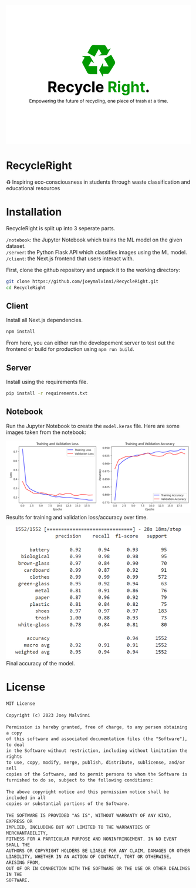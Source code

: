 ![front image](/assets/RecycleRight.png)

# RecycleRight
♻️ Inspiring eco-consciousness in students through waste classification and educational resources

# Installation
RecycleRight is split up into 3 seperate parts. 

`/notebook`: the Jupyter Notebook which trains the ML model on the given dataset. <br>
`/server`: the Python Flask API which classifies images using the ML model. <br>
`/client`: the Next.js frontend that users interact with.

First, clone the github repository and unpack it to the working directory:
```bash
git clone https://github.com/joeymalvinni/RecycleRight.git
cd RecycleRight
```

## Client
Install all Next.js dependencies.
```bash
npm install
```
From here, you can either run the developement server to test out the frontend or build for production using `npm run build`.

## Server
Install using the requirements file. 
```bash
pip install -r requirements.txt
```

## Notebook
Run the Jupyter Notebook to create the `model.keras` file. Here are some images taken from the notebook:

![training and validation loss and accuracy](/assets/val_loss_and_acc.png) <br>
Results for training and validation loss/accuracy over time.

![final accuracy of model](/assets/final_accuracy.png) <br>
Final accuracy of the model.

# License
```
MIT License

Copyright (c) 2023 Joey Malvinni

Permission is hereby granted, free of charge, to any person obtaining a copy
of this software and associated documentation files (the "Software"), to deal
in the Software without restriction, including without limitation the rights
to use, copy, modify, merge, publish, distribute, sublicense, and/or sell
copies of the Software, and to permit persons to whom the Software is
furnished to do so, subject to the following conditions:

The above copyright notice and this permission notice shall be included in all
copies or substantial portions of the Software.

THE SOFTWARE IS PROVIDED "AS IS", WITHOUT WARRANTY OF ANY KIND, EXPRESS OR
IMPLIED, INCLUDING BUT NOT LIMITED TO THE WARRANTIES OF MERCHANTABILITY,
FITNESS FOR A PARTICULAR PURPOSE AND NONINFRINGEMENT. IN NO EVENT SHALL THE
AUTHORS OR COPYRIGHT HOLDERS BE LIABLE FOR ANY CLAIM, DAMAGES OR OTHER
LIABILITY, WHETHER IN AN ACTION OF CONTRACT, TORT OR OTHERWISE, ARISING FROM,
OUT OF OR IN CONNECTION WITH THE SOFTWARE OR THE USE OR OTHER DEALINGS IN THE
SOFTWARE.
```
